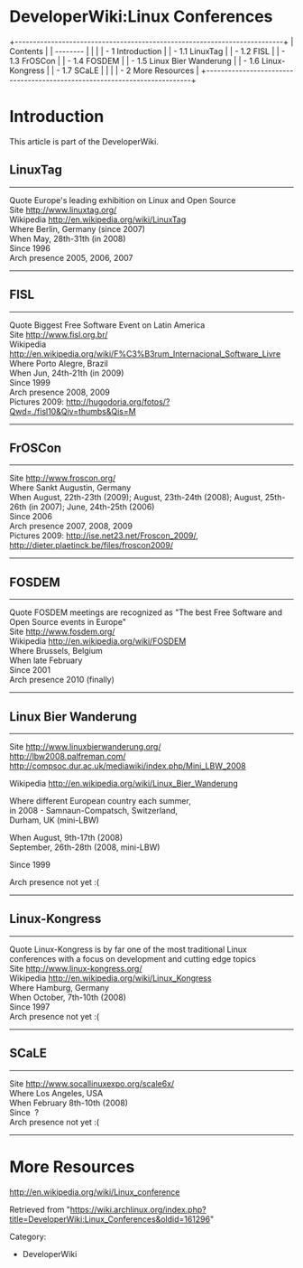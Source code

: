 DeveloperWiki:Linux Conferences
===============================

+--------------------------------------------------------------------------+
| Contents                                                                 |
| --------                                                                 |
|                                                                          |
| -   1 Introduction                                                       |
|     -   1.1 LinuxTag                                                     |
|     -   1.2 FISL                                                         |
|     -   1.3 FrOSCon                                                      |
|     -   1.4 FOSDEM                                                       |
|     -   1.5 Linux Bier Wanderung                                         |
|     -   1.6 Linux-Kongress                                               |
|     -   1.7 SCaLE                                                        |
|                                                                          |
| -   2 More Resources                                                     |
+--------------------------------------------------------------------------+

Introduction
============

This article is part of the DeveloperWiki.

LinuxTag
--------

  --------------- ------------------------------------------------------ --
  Quote           Europe's leading exhibition on Linux and Open Source   
  Site            http://www.linuxtag.org/                               
  Wikipedia       http://en.wikipedia.org/wiki/LinuxTag                  
  Where           Berlin, Germany (since 2007)                           
  When            May, 28th-31th (in 2008)                               
  Since           1996                                                   
  Arch presence   2005, 2006, 2007                                       
  --------------- ------------------------------------------------------ --

FISL
----

  --------------- ---------------------------------------------------------------------- --
  Quote           Biggest Free Software Event on Latin America                           
  Site            http://www.fisl.org.br/                                                
  Wikipedia       http://en.wikipedia.org/wiki/F%C3%B3rum_Internacional_Software_Livre   
  Where           Porto Alegre, Brazil                                                   
  When            Jun, 24th-21th (in 2009)                                               
  Since           1999                                                                   
  Arch presence   2008, 2009                                                             
  Pictures        2009: http://hugodoria.org/fotos/?Qwd=./fisl10&Qiv=thumbs&Qis=M        
  --------------- ---------------------------------------------------------------------- --

FrOSCon
-------

  --------------- --------------------------------------------------------------------------------------------------------- --
  Site            http://www.froscon.org/                                                                                   
  Where           Sankt Augustin, Germany                                                                                   
  When            August, 22th-23th (2009); August, 23th-24th (2008); August, 25th-26th (in 2007); June, 24th-25th (2006)   
  Since           2006                                                                                                      
  Arch presence   2007, 2008, 2009                                                                                          
  Pictures        2009: http://ise.net23.net/Froscon_2009/, http://dieter.plaetinck.be/files/froscon2009/                   
  --------------- --------------------------------------------------------------------------------------------------------- --

FOSDEM
------

  --------------- --------------------------------------------------------------------------------------------- --
  Quote           FOSDEM meetings are recognized as "The best Free Software and Open Source events in Europe"   
  Site            http://www.fosdem.org/                                                                        
  Wikipedia       http://en.wikipedia.org/wiki/FOSDEM                                                           
  Where           Brussels, Belgium                                                                             
  When            late February                                                                                 
  Since           2001                                                                                          
  Arch presence   2010 (finally)                                                                                
  --------------- --------------------------------------------------------------------------------------------- --

Linux Bier Wanderung
--------------------

  --------------- ------------------------------------------------------------ --
  Site            http://www.linuxbierwanderung.org/                           
                  http://lbw2008.palfreman.com/                                
                  http://compsoc.dur.ac.uk/mediawiki/index.php/Mini_LBW_2008   

  Wikipedia       http://en.wikipedia.org/wiki/Linux_Bier_Wanderung            

  Where           different European country each summer,                      
                  in 2008 - Samnaun-Compatsch, Switzerland,                    
                  Durham, UK (mini-LBW)                                        

  When            August, 9th-17th (2008)                                      
                  September, 26th-28th (2008, mini-LBW)                        

  Since           1999                                                         

  Arch presence   not yet :(                                                   
  --------------- ------------------------------------------------------------ --

  

Linux-Kongress
--------------

  --------------- ---------------------------------------------------------------------------------------------------------------------------- --
  Quote           Linux-Kongress is by far one of the most traditional Linux conferences with a focus on development and cutting edge topics   
  Site            http://www.linux-kongress.org/                                                                                               
  Wikipedia       http://en.wikipedia.org/wiki/Linux_Kongress                                                                                  
  Where           Hamburg, Germany                                                                                                             
  When            October, 7th-10th (2008)                                                                                                     
  Since           1997                                                                                                                         
  Arch presence   not yet :(                                                                                                                   
  --------------- ---------------------------------------------------------------------------------------------------------------------------- --

SCaLE
-----

  --------------- ---------------------------------------- --
  Site            http://www.socallinuxexpo.org/scale6x/   
  Where           Los Angeles, USA                         
  When            February 8th-10th (2008)                 
  Since            ?                                       
  Arch presence   not yet :(                               
  --------------- ---------------------------------------- --

More Resources
==============

http://en.wikipedia.org/wiki/Linux_conference

Retrieved from
"https://wiki.archlinux.org/index.php?title=DeveloperWiki:Linux_Conferences&oldid=161296"

Category:

-   DeveloperWiki
